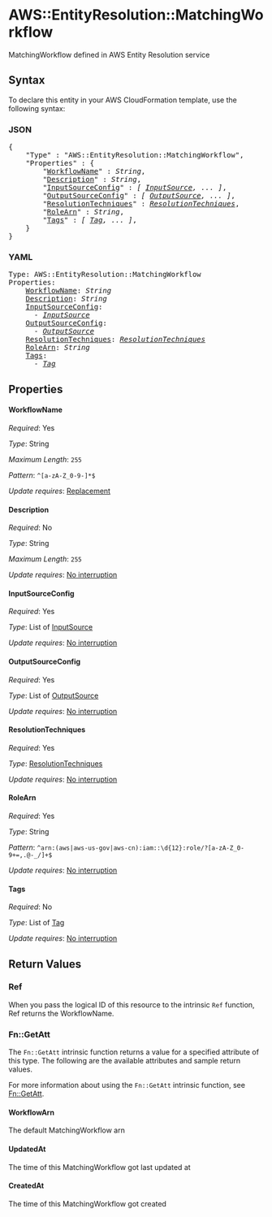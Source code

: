 # AWS::EntityResolution::MatchingWorkflow

MatchingWorkflow defined in AWS Entity Resolution service

## Syntax

To declare this entity in your AWS CloudFormation template, use the following syntax:

### JSON

<pre>
{
    "Type" : "AWS::EntityResolution::MatchingWorkflow",
    "Properties" : {
        "<a href="#workflowname" title="WorkflowName">WorkflowName</a>" : <i>String</i>,
        "<a href="#description" title="Description">Description</a>" : <i>String</i>,
        "<a href="#inputsourceconfig" title="InputSourceConfig">InputSourceConfig</a>" : <i>[ <a href="inputsource.md">InputSource</a>, ... ]</i>,
        "<a href="#outputsourceconfig" title="OutputSourceConfig">OutputSourceConfig</a>" : <i>[ <a href="outputsource.md">OutputSource</a>, ... ]</i>,
        "<a href="#resolutiontechniques" title="ResolutionTechniques">ResolutionTechniques</a>" : <i><a href="resolutiontechniques.md">ResolutionTechniques</a></i>,
        "<a href="#rolearn" title="RoleArn">RoleArn</a>" : <i>String</i>,
        "<a href="#tags" title="Tags">Tags</a>" : <i>[ <a href="tag.md">Tag</a>, ... ]</i>,
    }
}
</pre>

### YAML

<pre>
Type: AWS::EntityResolution::MatchingWorkflow
Properties:
    <a href="#workflowname" title="WorkflowName">WorkflowName</a>: <i>String</i>
    <a href="#description" title="Description">Description</a>: <i>String</i>
    <a href="#inputsourceconfig" title="InputSourceConfig">InputSourceConfig</a>: <i>
      - <a href="inputsource.md">InputSource</a></i>
    <a href="#outputsourceconfig" title="OutputSourceConfig">OutputSourceConfig</a>: <i>
      - <a href="outputsource.md">OutputSource</a></i>
    <a href="#resolutiontechniques" title="ResolutionTechniques">ResolutionTechniques</a>: <i><a href="resolutiontechniques.md">ResolutionTechniques</a></i>
    <a href="#rolearn" title="RoleArn">RoleArn</a>: <i>String</i>
    <a href="#tags" title="Tags">Tags</a>: <i>
      - <a href="tag.md">Tag</a></i>
</pre>

## Properties

#### WorkflowName

_Required_: Yes

_Type_: String

_Maximum Length_: <code>255</code>

_Pattern_: <code>^[a-zA-Z_0-9-]*$</code>

_Update requires_: [Replacement](https://docs.aws.amazon.com/AWSCloudFormation/latest/UserGuide/using-cfn-updating-stacks-update-behaviors.html#update-replacement)

#### Description

_Required_: No

_Type_: String

_Maximum Length_: <code>255</code>

_Update requires_: [No interruption](https://docs.aws.amazon.com/AWSCloudFormation/latest/UserGuide/using-cfn-updating-stacks-update-behaviors.html#update-no-interrupt)

#### InputSourceConfig

_Required_: Yes

_Type_: List of <a href="inputsource.md">InputSource</a>

_Update requires_: [No interruption](https://docs.aws.amazon.com/AWSCloudFormation/latest/UserGuide/using-cfn-updating-stacks-update-behaviors.html#update-no-interrupt)

#### OutputSourceConfig

_Required_: Yes

_Type_: List of <a href="outputsource.md">OutputSource</a>

_Update requires_: [No interruption](https://docs.aws.amazon.com/AWSCloudFormation/latest/UserGuide/using-cfn-updating-stacks-update-behaviors.html#update-no-interrupt)

#### ResolutionTechniques

_Required_: Yes

_Type_: <a href="resolutiontechniques.md">ResolutionTechniques</a>

_Update requires_: [No interruption](https://docs.aws.amazon.com/AWSCloudFormation/latest/UserGuide/using-cfn-updating-stacks-update-behaviors.html#update-no-interrupt)

#### RoleArn

_Required_: Yes

_Type_: String

_Pattern_: <code>^arn:(aws|aws-us-gov|aws-cn):iam::\d{12}:role/?[a-zA-Z_0-9+=,.@\-_/]+$</code>

_Update requires_: [No interruption](https://docs.aws.amazon.com/AWSCloudFormation/latest/UserGuide/using-cfn-updating-stacks-update-behaviors.html#update-no-interrupt)

#### Tags

_Required_: No

_Type_: List of <a href="tag.md">Tag</a>

_Update requires_: [No interruption](https://docs.aws.amazon.com/AWSCloudFormation/latest/UserGuide/using-cfn-updating-stacks-update-behaviors.html#update-no-interrupt)

## Return Values

### Ref

When you pass the logical ID of this resource to the intrinsic `Ref` function, Ref returns the WorkflowName.

### Fn::GetAtt

The `Fn::GetAtt` intrinsic function returns a value for a specified attribute of this type. The following are the available attributes and sample return values.

For more information about using the `Fn::GetAtt` intrinsic function, see [Fn::GetAtt](https://docs.aws.amazon.com/AWSCloudFormation/latest/UserGuide/intrinsic-function-reference-getatt.html).

#### WorkflowArn

The default MatchingWorkflow arn

#### UpdatedAt

The time of this MatchingWorkflow got last updated at

#### CreatedAt

The time of this MatchingWorkflow got created
